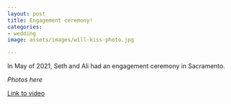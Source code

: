 ```yaml
---
layout: post
title: Engagement ceremony!
categories:
- wedding
image: assets/images/will-kiss-photo.jpg

---
```


In May of 2021, Seth and Ali had an engagement ceremony in Sacramento.

_Photos here_

[Link to video](#)